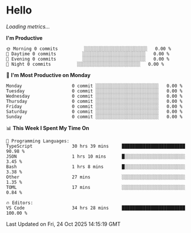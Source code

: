 # Hello

<!-- METRICS:START -->
<p><em>Loading metrics…</em></p>
<!-- METRICS:END -->

<!--START_SECTION:waka-->
**I'm Productive**

```text
🌞 Morning 0 commits          ░░░░░░░░░░░░░░░░░░░░░░░░   0.00 % 
🌆 Daytime 0 commits          ░░░░░░░░░░░░░░░░░░░░░░░░   0.00 % 
🌃 Evening 0 commits          ░░░░░░░░░░░░░░░░░░░░░░░░   0.00 % 
🌙 Night 0 commits          ░░░░░░░░░░░░░░░░░░░░░░░░   0.00 % 
```
📅 **I'm Most Productive on Monday**

```text
Monday                   0 commit ░░░░░░░░░░░░░░░░░░░░░░░░   0.00 % 
Tuesday                  0 commit ░░░░░░░░░░░░░░░░░░░░░░░░   0.00 % 
Wednesday                0 commit ░░░░░░░░░░░░░░░░░░░░░░░░   0.00 % 
Thursday                 0 commit ░░░░░░░░░░░░░░░░░░░░░░░░   0.00 % 
Friday                   0 commit ░░░░░░░░░░░░░░░░░░░░░░░░   0.00 % 
Saturday                 0 commit ░░░░░░░░░░░░░░░░░░░░░░░░   0.00 % 
Sunday                   0 commit ░░░░░░░░░░░░░░░░░░░░░░░░   0.00 % 
```

📊 **This Week I Spent My Time On**

```text
💬 Programming Languages: 
TypeScript               30 hrs 39 mins     ████████████████████████   90.98 % 
JSON                     1 hrs 10 mins      █░░░░░░░░░░░░░░░░░░░░░░░   3.45 % 
Bash                     1 hrs 8 mins       █░░░░░░░░░░░░░░░░░░░░░░░   3.38 % 
Other                    27 mins            ░░░░░░░░░░░░░░░░░░░░░░░░   1.35 % 
TOML                     17 mins            ░░░░░░░░░░░░░░░░░░░░░░░░   0.84 % 

🔥 Editors: 
VS Code                  34 hrs 28 mins     ████████████████████████   100.00 % 
```

 Last Updated on Fri, 24 Oct 2025 14:15:19 GMT
<!--END_SECTION:waka-->
